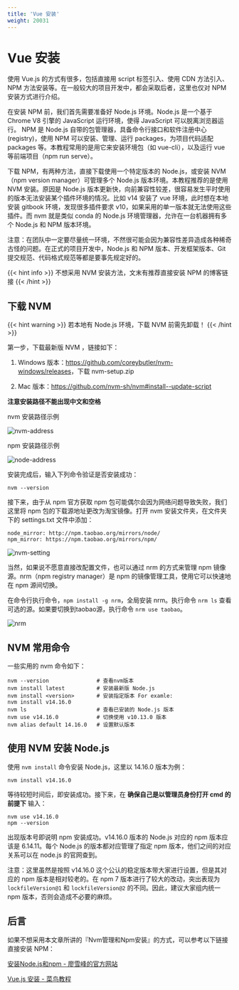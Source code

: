 ```yaml
---
title: 'Vue 安装'
weight: 20031
---
```


# Vue 安装

使用 Vue.js 的方式有很多，包括直接用 script 标签引入、使用 CDN 方法引入、NPM 方法安装等。在一般较大的项目开发中，都会采取后者，这里也仅对 NPM 安装方式进行介绍。

在安装 NPM 前，我们首先需要准备好 Node.js 环境。Node.js 是一个基于 Chrome V8 引擎的 JavaScript 运行环境，使得 JavaScript 可以脱离浏览器运行。 NPM 是 Node.js 自带的包管理器，具备命令行接口和软件注册中心 (registry)，使用 NPM 可以安装、管理、运行 packages，为项目代码适配 packages 等。本教程常用的是用它来安装环境包（如 vue-cli），以及运行 vue 等前端项目（npm run serve）。

下载 NPM，有两种方法，直接下载使用一个特定版本的 Node.js，或安装 NVM（npm version manager）可管理多个 Node.js 版本环境。本教程推荐的是使用 NVM 安装。原因是 Node.js 版本更新快，向前兼容性较差，很容易发生平时使用的版本无法安装某个插件环境的情况。比如 v14 安装了 vue 环境，此时想在本地安装 gitbook 环境，发现很多插件要求 v10，如果采用的单一版本就无法使用这些插件。而 nvm 就是类似 conda 的 Node.js 环境管理器，允许在一台机器拥有多个 Node.js 和 NPM 版本环境。

注意：在团队中一定要尽量统一环境，不然很可能会因为兼容性差异造成各种稀奇古怪的问题。在正式的项目开发中，Node.js 和 NPM 版本、开发框架版本、Git 提交规范、代码格式规范等都是要事先规定好的。

{{< hint info >}}
不想采用 NVM 安装方法，文末有推荐直接安装 NPM 的博客链接
{{< /hint >}}

## 下载 NVM

{{< hint warning >}}
若本地有 Node.js 环境，下载 NVM 前需先卸载！
{{< /hint >}}

第一步，下载最新版 NVM ，链接如下：

1. Windows 版本：<a href="https://github.com/coreybutler/nvm-windows/releases" target="_blank">https://github.com/coreybutler/nvm-windows/releases</a>，下载 nvm-setup.zip

2. Mac 版本：<a href="https://github.com/nvm-sh/nvm#install--update-script" target="_blank">https://github.com/nvm-sh/nvm#install--update-script</a>

**注意安装路径不能出现中文和空格**

nvm 安装路径示例

![nvm-address](/SE-Labs/images/lab3/nvm-address.png)

npm 安装路径示例

![node-address](/SE-Labs/images/lab3/node-address.png)

安装完成后，输入下列命令验证是否安装成功：

```shell
nvm --version
```

接下来，由于从 npm 官方获取 npm 包可能偶尔会因为网络问题导致失败，我们这里将 npm 包的下载源地址更改为淘宝镜像。打开 nvm 安装文件夹，在文件夹下的 settings.txt 文件中添加：

```shell
node_mirror: http://npm.taobao.org/mirrors/node/
npm_mirror: https://npm.taobao.org/mirrors/npm/
```

![nvm-setting](/SE-Labs/images/lab3/nvm-settings.png)

当然，如果说不愿意直接改配置文件，也可以通过 nrm 的方式来管理 npm 镜像源。nrm（npm registry manager）是 npm 的镜像管理工具，使用它可以快速地在 npm 源间切换。

在命令行执行命令，`npm install -g nrm`，全局安装 nrm。执行命令 `nrm ls` 查看可选的源。如果要切换到taobao源，执行命令 `nrm use taobao`。

![nrm](/SE-Labs/images/lab3/nrm.png)


## NVM 常用命令

一些实用的 nvm 命令如下：

```shell
nvm --version               # 查看nvm版本
nvm install latest          # 安装最新版 Node.js
nvm install <version>       # 安装指定版本 For examle:
nvm install v14.16.0
nvm ls                      # 查看已安装的 Node.js 版本
nvm use v14.16.0            # 切换使用 v10.13.0 版本
nvm alias default 14.16.0   # 设置默认版本
```

## 使用 NVM 安装 Node.js

使用 `nvm install` 命令安装 Node.js，这里以 14.16.0 版本为例：

```shell
nvm install v14.16.0
```

等待较短时间后，即安装成功。接下来，在 **确保自己是以管理员身份打开 cmd 的前提下** 输入：

```shell
nvm use v14.16.0
npm --version
```

出现版本号即说明 npm 安装成功。v14.16.0 版本的 Node.js 对应的 npm 版本应该是 6.14.11。每个 Node.js 的版本都对应管理了指定 npm 版本，他们之间的对应关系可以在 node.js 的官网查到。

注意：这里虽然是按照 v14.16.0 这个公认的稳定版本带大家进行设置，但是其对应的 npm 版本是相对较老的。在 npm 7 版本进行了较大的改动，突出表现为 `lockfileVersion@1` 和 `lockfileVersion@2` 的不同。因此，建议大家组内统一 npm 版本，否则会造成不必要的麻烦。

## 后言
如果不想采用本文章所讲的『Nvm管理和Npm安装』的方式，可以参考以下链接直接安装 NPM：

<a href="https://www.liaoxuefeng.com/wiki/1022910821149312/1023025597810528" target="_blank">安装Node.js和npm - 廖雪峰的官方网站</a>

<a href="https://www.runoob.com/vue2/vue-install.html" target="_blank">Vue.js 安装 - 菜鸟教程</a>